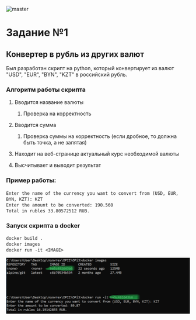 ![master](https://github.com/ferbushhh/Converter/actions/workflows/python-app.yml/badge.svg?branch=tests)


# Задание №1
## Конвертер в рубль из других валют

Был разработан скрипт на python, который конвертирует из валют "USD", "EUR", "BYN", "KZT" в российский рубль.

### Алгоритм работы скрипта

1. Вводится название валюты
   1. Проверка на корректность
    
2. Вводится сумма
   1. Проверка суммы на корректность (если дробное, то должна быть точка, а не запятая)
    
3. Находит на веб-странице актуальный курс необходимой валюты

4. Высчитывает и выводит результат

### Пример работы:
```
Enter the name of the currency you want to convert from (USD, EUR, BYN, KZT): KZT
Enter the amount to be converted: 190.560
Total in rubles 33.80572512 RUB.
```
### Запуск скрипта в docker

```
docker build .
docker images
docker run -it <IMAGE>
```
![alt tag](1.png)

